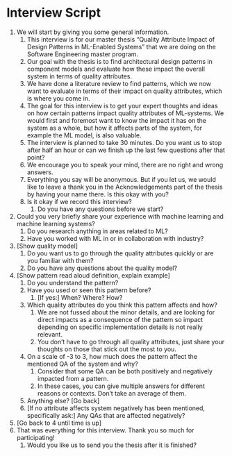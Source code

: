 # Interview Script

1.	We will start by giving you some general information.
    1.	This interview is for our master thesis “Quality Attribute Impact of Design Patterns in ML-Enabled Systems” that we are doing on the Software Engineering master program.
    2.	Our goal with the thesis is to find architectural design patterns in component models and evaluate how these impact the overall system in terms of quality attributes.
    3.	We have done a literature review to find patterns, which we now want to evaluate in terms of their impact on quality attributes, which is where you come in.
    4.	The goal for this interview is to get your expert thoughts and ideas on how certain patterns impact quality attributes of ML-systems. We would first and foremost want to know the impact it has on the system as a whole, but how it affects parts of the system, for example the ML model, is also valuable.
    5.	The interview is planned to take 30 minutes. Do you want us to stop after half an hour or can we finish up the last few questions after that point?
    6.	We encourage you to speak your mind, there are no right and wrong answers.
    7.	Everything you say will be anonymous. But if you let us, we would like to leave a thank you in the Acknowledgements part of the thesis by having your name there. Is this okay with you?
    8.	Is it okay if we record this interview?
        1.	Do you have any questions before we start?
2.	Could you very briefly share your experience with machine learning and machine learning systems?
    1.	Do you research anything in areas related to ML?
    2.	Have you worked with ML in or in collaboration with industry?
3.	[Show quality model]
    1.	Do you want us to go through the quality attributes quickly or are you familiar with them?
    2.	Do you have any questions about the quality model?
4.	[Show pattern read aloud definition, explain example]
    1.	Do you understand the pattern?
    2.	Have you used or seen this pattern before?
        1.	[If yes:] When? Where? How?
    3.	Which quality attributes do you think this pattern affects and how?
        1.	We are not fussed about the minor details, and are looking for direct impacts as a consequence of the pattern so impact depending on specific implementation details is not really relevant.
        2.	You don’t have to go through all quality attributes, just share your thoughts on those that stick out the most to you. 
    4.	On a scale of -3 to 3, how much does the pattern affect the mentioned QA of the system and why?
        1.	Consider that some QA can be both positively and negatively impacted from a pattern.
        2.	In these cases, you can give multiple answers for different reasons or contexts. Don’t take an average of them.
    5.	Anything else? [Go back]
    6.	[If no attribute affects system negatively has been mentioned, specifically ask:] Any QAs that are affected negatively?
5.	[Go back to 4 until time is up]
6.	That was everything for this interview. Thank you so much for participating!
    1.	Would you like us to send you the thesis after it is finished?

